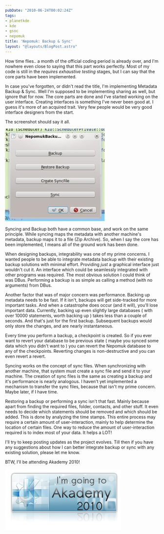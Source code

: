 ```yaml
---
pubDate: "2010-06-24T00:02:24Z"
tags:
- planetkde
- kde
- gsoc
- nepomuk
title: 'Nepomuk: Backup & Sync'
layout: "@layouts/BlogPost.astro"
---
```


﻿How time flies.. a month of the official coding period is already over, and I'm nowhere even close to saying that this part works perfectly. Most of my code is still in the *requires exhaustive testing* stages, but I can say that the core parts have been implemented.

In case you've forgotten, or didn't read the title, I'm implementing Metadata Backup &amp; Sync. Well I'm supposed to be implementing sharing as well, but ignore that for now. The core parts are done and I've started working on the user interface. Creating interfaces is something I've never been good at. I guess it's more of an acquired trait. Very few people would be very good interface designers from the start.

The screenshot should say it all.

<img class="aligncenter" title="BackupSync screenshot" src="/blog/images/2010/06/24/backupsync.jpg" alt="Rudimentary Interface" width="326" height="302" />

Syncing and Backup both have a common base, and work on the same principle. While syncing maps the metadata with another machine's metadata, backup maps it to a file (Zip Archive). So, when I say the core has been implemented, I means all of the ground work has been done.

When designing backups, integrability was one of my prime concerns. I wanted people to be able to integrate metadata backup with their existing backup solutions with minimal effort. Providing *just* a graphical interface just wouldn't cut it. An interface which could be seamlessly integrated with other programs was required. The most obvious solution I could think of was DBus. Performing a backup is as simple as calling a method (with no arguments) from DBus.

Another factor that was of major concern was performance. Backing up metadata needs to be fast. If it isn't, backups will get side-tracked for more important tasks. And when a catastrophe does occur (and it will), you'll lose important data. Currently, backing up even slightly large databases ( with over 10000 statements, worth backing up ) takes less than a couple of seconds. And that's just for the first backup. Subsequent backups would only store the changes, and are nearly instantaneous.

Every time you perform a backup, a checkpoint is created. So if you ever want to revert your database to be previous state ( maybe you synced some data which you didn't want to ) you can revert the Nepomuk database to any of the checkpoints. Reverting changes is non-destructive and you can even revert a revert.

Syncing works on the concept of sync files. When synchronizing with another machine, that system must create a sync file and send it to your machine. The creation of sync files is the same as creating a backup and it's performance is nearly analogous. I haven't yet implemented a mechanism to transfer the sync files, because that isn't my prime concern. Maybe later, if I have time.

Restoring a backup or performing a sync isn't that fast. Mainly because apart from finding the required files, folder, contacts, and other stuff. It even needs to decide which statements should be removed and which should be added. This is done by analyzing the time stamps. This entire process may require a certain amount of user-interaction, mainly to help determine the location of certain files. One way to reduce the amount of user-interaction required is to index most of your data. It helps a LOT!

I'll try to keep posting updates as the project evolves. Till then if you have any suggestions about how I can better integrate backup or sync with any existing solution, please let me know.

BTW, I'll be attending Akademy 2010!

<img class="aligncenter" title="Attending Akademy" src="/blog/images/2010/06/24/igta2010.png" alt="Yes! I'll be there :)" width="380" height="200" />
